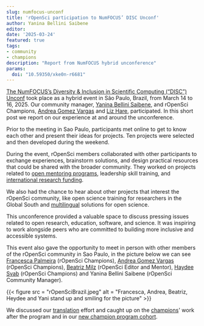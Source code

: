 ```yaml
---
slug: numfocus-unconf
title: 'rOpenSci participation to NumFOCUS’ DISC Unconf'
author: Yanina Bellini Saibene
editor: 
date: '2025-03-24'
featured: true
tags:
- community
- champions
description: "Report from NumFOCUS hybrid unconference"
params:
  doi: "10.59350/xke0n-r6681"
---
```


[The NumFOCUS’s Diversity & Inclusion in Scientific Computing (“DISC”) Unconf](https://numfocus.github.io/disc-unconference-2025/) took place as a hybrid event in São Paulo, Brazil, from March 14 to 16, 2025. 
Our community manager, [Yanina Bellini Saibene](/author/yanina-bellini-saibene/), and rOpenSci Champions, [Andrea Gomez Vargas](/author/andrea-gomez-vargas/) and [Liz Hare](/author/liz-hare/), participated.
In this short post we report on our experience at and around the unconference.

Prior to the meeting in Sao Paulo, participants met online to get to know each other and present their ideas for projects. 
Ten projects were selected and then developed during the weekend.

During the event, rOpenSci members collaborated with other participants to exchange experiences, brainstorm solutions, and design practical resources that could be shared with the broader community. 
They worked on projects related to [open mentoring programs](https://numfocus.github.io/disc-unconference-2025-projects/en/creating_an_open_mentorship_initiative.html), leadership skill training, and [international research funding](https://numfocus.github.io/disc-unconference-2025-projects/en/navigating-funding-landscape.html).  

We also had the chance to hear about other projects that interest the rOpenSci community, like open science training for researchers in the Global South and [multilingual](/multilingual-publishing/) solutions for open science.    

This unconference provided a valuable space to discuss pressing issues related to open research, education, software, and science. 
It was inspiring to work alongside peers who are committed to building more inclusive and accessible systems.

This event also gave the opportunity to meet in person with other members of the rOpenSci community in Sao Paulo, in the picture below we can see [Francesca Palmeira](/francesca-belem-lopes-palmeira/) (rOpenSci Champions), [Andrea Gomez Vargas](/author/andrea-gomez-vargas/) (rOpenSci Champions), [Beatriz Milz](/author/beatriz-milz/) (rOpenSci Editor and Mentor), [Haydee Svab](/author/haydee-svab/) (rOpenSci Champions) and Yanina Bellini Saibene (rOpenSci Community Manager).  

{{< figure src = "rOpenSciBrazil.jpeg" alt = "Francesca, Andrea, Beatriz, Heydee and Yani stand up and smiling for the picture" >}}

We discussed our [translation](/multilingual-publishing/) effort and caught up on the [champions](/champions)' work after the program and in our [new champion program cohort](/blog/2025/03/10/champeons-latin-america/). 